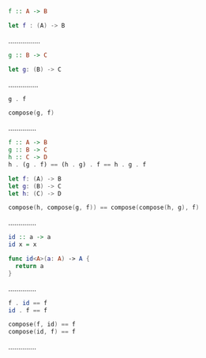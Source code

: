 ```Haskell
f :: A -> B
```
```swift
let f : (A) -> B
```
................
```Haskell
g :: B -> C
```
```swift
let g: (B) -> C
```
...............
```Haskell
g . f
```
```swift
compose(g, f)
```
..............
```Haskell
f :: A -> B
g :: B -> C
h :: C -> D
h . (g . f) == (h . g) . f == h . g . f
```
```swift
let f: (A) -> B
let g: (B) -> C
let h: (C) -> D

compose(h, compose(g, f)) == compose(compose(h, g), f)
```
..............
```Haskell
id :: a -> a
id x = x
```
```swift
func id<A>(a: A) -> A {
  return a
}
```
..............
```Haskell
f . id == f
id . f == f
```
```swift
compose(f, id) == f
compose(id, f) == f
```
..............
